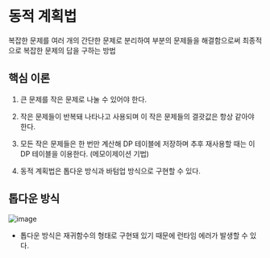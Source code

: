 # 동적 계획법

복잡한 문제를 여러 개의 간단한 문제로 분리하여 부분의 문제들을 해결함으로써 최종적으로 복잡한 문제의 답을 구하는 방법

## 핵심 이론

1. 큰 문제를 작은 문제로 나눌 수 있어야 한다.

2. 작은 문제들이 반복돼 나타나고 사용되며 이 작은 문제들의 결괏값은 항상 같아야 한다.

3. 모든 작은 문제들은 한 번만 계산해 DP 테이블에 저장하며 추후 재사용할 때는 이 DP 테이블을 이용한다. (메모이제이션 기법)

4. 동적 계획법은 톱다운 방식과 바텀업 방식으로 구현할 수 있다.

## 톱다운 방식

![image](https://github.com/sangeun99/algorithm/assets/63828057/38c1dd6d-7546-44a1-b6b8-e97897e9fc57)

- 톱다운 방식은 재귀함수의 형태로 구현돼 있기 때문에 런타임 에러가 발생할 수 있다.

